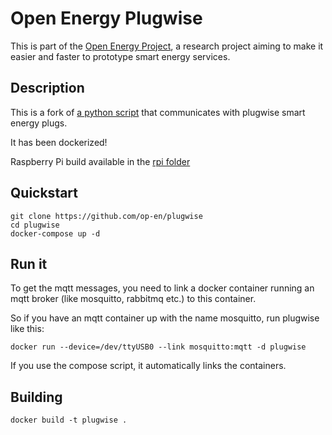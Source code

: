 # Open Energy Plugwise

This is part of the [Open Energy Project](http://op-en.se/), a research project aiming to make it easier and faster to prototype smart energy services.

## Description

This is a fork of [a python script](https://github.com/SevenW/Plugwise-2-py) that communicates with plugwise smart energy plugs.

It has been dockerized!

Raspberry Pi build available in the [rpi folder](https://github.com/op-en/plugwise/tree/master/rpi)

## Quickstart

```
git clone https://github.com/op-en/plugwise
cd plugwise
docker-compose up -d
```

## Run it

To get the mqtt messages, you need to link a docker container running an mqtt broker (like mosquitto, rabbitmq etc.) to this container.

So if you have an mqtt container up with the name mosquitto, run plugwise like this:

```
docker run --device=/dev/ttyUSB0 --link mosquitto:mqtt -d plugwise
```

If you use the compose script, it automatically links the containers.

## Building

```
docker build -t plugwise .
```
